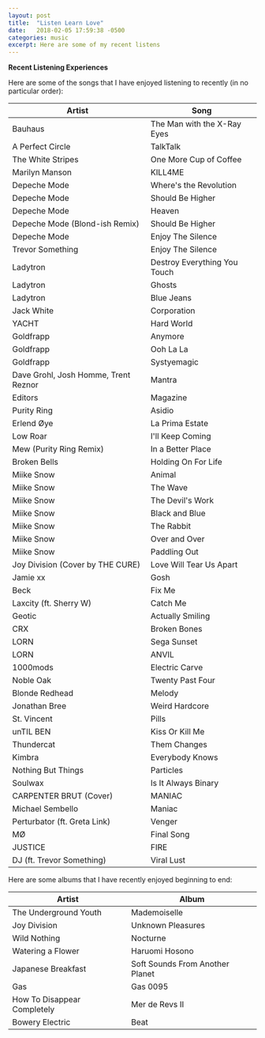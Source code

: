 ```yaml
---
layout: post
title:  "Listen Learn Love"
date:   2018-02-05 17:59:38 -0500
categories: music
excerpt: Here are some of my recent listens
---
```


**Recent Listening Experiences**

Here are some of the songs that I have enjoyed listening to recently (in no particular order):

|   Artist                  |   Song                     |
|---------------            |---------------             |
| Bauhaus                   | The Man with the X-Ray Eyes|
| A Perfect Circle          | TalkTalk                   |
| The White Stripes         | One More Cup of Coffee     |
| Marilyn Manson            | KILL4ME                    |
| Depeche Mode              | Where's the Revolution     |
| Depeche Mode              | Should Be Higher           |
| Depeche Mode              | Heaven                     |
| Depeche Mode (Blond-ish Remix)| Should Be Higher       |
| Depeche Mode              | Enjoy The Silence          |
| Trevor Something          | Enjoy The Silence          |
| Ladytron                  | Destroy Everything You Touch|
| Ladytron                  | Ghosts                     |
| Ladytron                  | Blue Jeans                 |
| Jack White                | Corporation                |
| YACHT                     | Hard World                 |
| Goldfrapp                 | Anymore                    |
| Goldfrapp                 | Ooh La La                  |
| Goldfrapp                 | Systyemagic                |
| Dave Grohl, Josh Homme, Trent Reznor | Mantra          |
| Editors                   | Magazine                   |
| Purity Ring               | Asidio                     |
| Erlend Øye                | La Prima Estate            |
| Low Roar                  | I'll Keep Coming           |
| Mew (Purity Ring Remix)   | In a Better Place          |
| Broken Bells              | Holding On For Life        |
| Miike Snow                | Animal                     |
| Miike Snow                | The Wave                   |
| Miike Snow                | The Devil's Work           |
| Miike Snow                | Black and Blue             |
| Miike Snow                | The Rabbit                 |
| Miike Snow                | Over and Over              |
| Miike Snow                | Paddling Out               |
| Joy Division (Cover by THE CURE) | Love Will Tear Us Apart|
| Jamie xx                  | Gosh                       |
| Beck                      | Fix Me                     |
| Laxcity (ft. Sherry W)    | Catch Me                   |
| Geotic                    | Actually Smiling           |
| CRX                       | Broken Bones               |
| LORN                      | Sega Sunset                |
| LORN                      | ANVIL                      |
| 1000mods                  | Electric Carve             |
| Noble Oak                 | Twenty Past Four           |
| Blonde Redhead            | Melody                     |
| Jonathan Bree             | Weird Hardcore             |
| St. Vincent               | Pills                      |
| unTIL BEN                 | Kiss Or Kill Me            |
| Thundercat                | Them Changes               |
| Kimbra                    | Everybody Knows            |
| Nothing But Things        | Particles                  |
| Soulwax                   | Is It Always Binary        |
| CARPENTER BRUT (Cover)    | MANIAC                     |
| Michael Sembello          | Maniac                     |
| Perturbator (ft. Greta Link) | Venger                  |
| MØ                        | Final Song                 |
| JUSTICE                   | FIRE                       |
| DJ (ft. Trevor Something) | Viral Lust                 |


Here are some albums that I have recently enjoyed beginning to end:

|   Artist                                      |   Album              |
|---------------                                |---------------       |
| The Underground Youth                         | Mademoiselle         |
| Joy Division                                  | Unknown Pleasures    |
| Wild Nothing                                  | Nocturne             |
| Watering a Flower                             | Haruomi Hosono       |
| Japanese Breakfast                            | Soft Sounds From Another Planet |
| Gas                                           | Gas 0095             |
| How To Disappear Completely                   | Mer de Revs II       |
| Bowery Electric                               | Beat                 |
